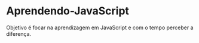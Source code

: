 # Aprendendo-JavaScript
Objetivo é focar na aprendizagem em JavaScript e com o tempo perceber a diferença.